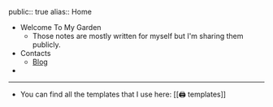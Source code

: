 public:: true
alias:: Home

- Welcome To My Garden
	- Those notes are mostly written for myself but I'm sharing them publicly.
- Contacts
	- [Blog](https://aetherhjf.com)
-
- ---
- You can find all the templates that I use here: [[🖨 templates]]